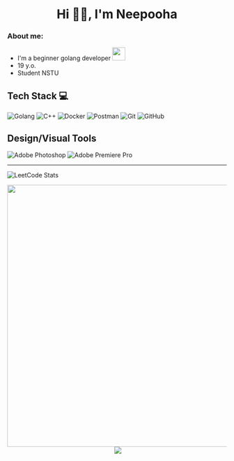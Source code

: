 <h1 align="center"> Hi 👋🏻, I'm Neepooha </h1>


### About me:
- I'm a beginner golang developer <img src="https://media.giphy.com/media/WUlplcMpOCEmTGBtBW/giphy.gif" width="30px">
- 19 y.o.
- Student NSTU
  
## Tech Stack 💻
![Golang](https://img.shields.io/badge/-Golang-000?style=for-the-badge&logo=go)
![C++](https://img.shields.io/badge/-C%2B%2B-000?style=for-the-badge&logo=C%2B%2B)
![Docker](https://img.shields.io/badge/-docker-000?style=for-the-badge&logo=docker)
![Postman](https://img.shields.io/badge/-Postman-000?style=for-the-badge&logo=Postman)
![Git](https://img.shields.io/badge/-Git-000?style=for-the-badge&logo=git)
![GitHub](https://img.shields.io/badge/-GitHub-000?style=for-the-badge&logo=github)

## Design/Visual Tools
![Adobe Photoshop](https://img.shields.io/badge/-photoshop-000?style=for-the-badge&logo=Adobe%20Photoshop)
![Adobe Premiere Pro](https://img.shields.io/badge/Adobe%20Premiere%20Pro-000?style=for-the-badge&logo=Adobe%20Premiere%20Pro)

---
<p align="center">
  
![LeetCode Stats](https://leetcard.jacoblin.cool/Neepooha?theme=dark&font=Source%20Serif%204)
  </p>
<p align="center">
  <img src="https://media.giphy.com/media/v1.Y2lkPTc5MGI3NjExdDZ2aGhyMjR2c2c3c2ZzcmxwZWZkOW5kb2s0cDJyeGd5YnIzMTVsZyZlcD12MV9pbnRlcm5hbF9naWZfYnlfaWQmY3Q9Zw/mpe8OTKZNDkpzxRfvf/giphy.gif" width="600"></br>
  <a href="https://www.buymeacoffee.com/neepooha" target="_blank"><img alt="" src="https://img.shields.io/badge/Help%20Me-1e3a8a?style=for-the-badge&logo=buy-me-a-coffee&logoColor=white" style="vertical-align:center" /></a>
  <a href="https://visitcount.itsvg.in"><img src="https://visitcount.itsvg.in/api?id=neepooha&label=Profile%20Views&color=1&icon=4&pretty=true" /></a>
  </p>
